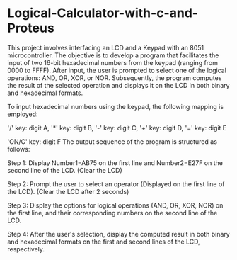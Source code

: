 # Logical-Calculator-with-c-and-Proteus
This project involves interfacing an LCD and a Keypad with an 8051 microcontroller. The objective is to develop a program that facilitates the input of two 16-bit hexadecimal numbers from the keypad (ranging from 0000 to FFFF). After input, the user is prompted to select one of the logical operations: AND, OR, XOR, or NOR. Subsequently, the program computes the result of the selected operation and displays it on the LCD in both binary and hexadecimal formats.

To input hexadecimal numbers using the keypad, the following mapping is employed:


'/' key: digit A,
'*' key: digit B,
'-' key: digit C,
'+' key: digit D,
'=' key: digit E

'ON/C' key: digit F
The output sequence of the program is structured as follows:

Step 1:
Display Number1=AB75 on the first line and Number2=E27F on the second line of the LCD.
(Clear the LCD)

Step 2:
Prompt the user to select an operator (Displayed on the first line of the LCD).
(Clear the LCD after 2 seconds)

Step 3:
Display the options for logical operations (AND, OR, XOR, NOR) on the first line, and their corresponding numbers on the second line of the LCD.

Step 4:
After the user's selection, display the computed result in both binary and hexadecimal formats on the first and second lines of the LCD, respectively.





